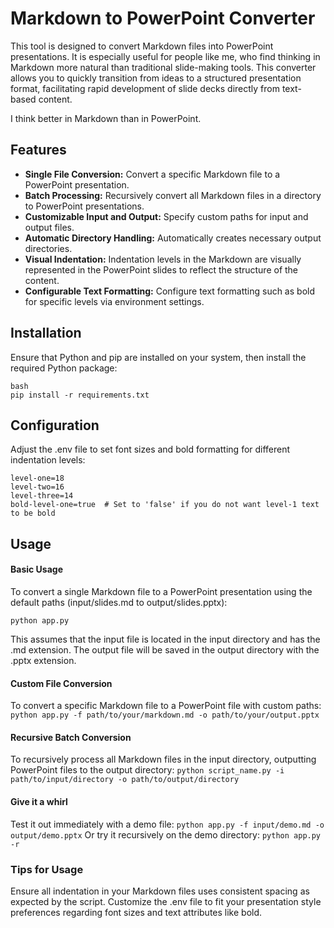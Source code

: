 # Markdown to PowerPoint Converter

This tool is designed to convert Markdown files into PowerPoint presentations. It is especially useful for people like me, who find thinking in Markdown more natural than traditional slide-making tools. This converter allows you to quickly transition from ideas to a structured presentation format, facilitating rapid development of slide decks directly from text-based content.

I think better in Markdown than in PowerPoint.


## Features

- **Single File Conversion:** Convert a specific Markdown file to a PowerPoint presentation.
- **Batch Processing:** Recursively convert all Markdown files in a directory to PowerPoint presentations.
- **Customizable Input and Output:** Specify custom paths for input and output files.
- **Automatic Directory Handling:** Automatically creates necessary output directories.
- **Visual Indentation:** Indentation levels in the Markdown are visually represented in the PowerPoint slides to reflect the structure of the content.
- **Configurable Text Formatting:** Configure text formatting such as bold for specific levels via environment settings.


## Installation

Ensure that Python and pip are installed on your system, then install the required Python package:

```
bash
pip install -r requirements.txt
```

## Configuration
Adjust the .env file to set font sizes and bold formatting for different indentation levels:

```
level-one=18
level-two=16
level-three=14
bold-level-one=true  # Set to 'false' if you do not want level-1 text to be bold
```

## Usage
#### Basic Usage
To convert a single Markdown file to a PowerPoint presentation using the default paths (input/slides.md to output/slides.pptx):

```python app.py ```

This assumes that the input file is located in the input directory and has the .md extension. The output file will be saved in the output directory with the .pptx extension.


#### Custom File Conversion
To convert a specific Markdown file to a PowerPoint file with custom paths:
```python app.py -f path/to/your/markdown.md -o path/to/your/output.pptx```


#### Recursive Batch Conversion
To recursively process all Markdown files in the input directory, outputting PowerPoint files to the output directory:
```python script_name.py -i path/to/input/directory -o path/to/output/directory```

#### Give it a whirl
Test it out immediately with a demo file:
```python app.py -f input/demo.md -o output/demo.pptx```
Or try it recursively on the demo directory:
```python app.py -r```

### Tips for Usage
Ensure all indentation in your Markdown files uses consistent spacing as expected by the script. Customize the .env file to fit your presentation style preferences regarding font sizes and text attributes like bold.
